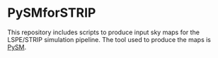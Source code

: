 # PySMforSTRIP


This repository includes scripts to produce input sky maps for the LSPE/STRIP simulation pipeline. 
The tool used to produce the maps is [PySM](https://github.com/bthorne93/PySM_public).
